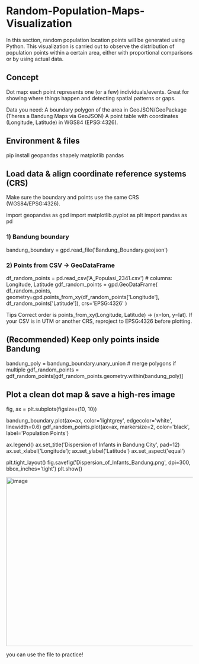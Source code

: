 # Random-Population-Maps-Visualization
In this section, random population location points will be generated using Python. This visualization is carried out to observe the distribution of population points within a certain area, either with proportional comparisons or by using actual data.

## Concept
Dot map: each point represents one (or a few) individuals/events. Great for showing where things happen and detecting spatial patterns or gaps.

Data you need:
A boundary polygon of the area in GeoJSON/GeoPackage (Theres a Bandung Maps via GeoJSON)
A point table with coordinates (Longitude, Latitude) in WGS84 (EPSG:4326).

## Environment & files
pip install geopandas shapely matplotlib pandas

## Load data & align coordinate reference systems (CRS)
Make sure the boundary and points use the same CRS (WGS84/EPSG:4326).

import geopandas as gpd
import matplotlib.pyplot as plt
import pandas as pd

### 1) Bandung boundary
bandung_boundary = gpd.read_file('Bandung_Boundary.geojson')

### 2) Points from CSV → GeoDataFrame
df_random_points = pd.read_csv('A_Populasi_2341.csv')  # columns: Longitude, Latitude
gdf_random_points = gpd.GeoDataFrame(
    df_random_points,
    geometry=gpd.points_from_xy(df_random_points['Longitude'], df_random_points['Latitude']),
    crs='EPSG:4326'
)

Tips
Correct order is points_from_xy(Longitude, Latitude) → (x=lon, y=lat).
If your CSV is in UTM or another CRS, reproject to EPSG:4326 before plotting.

## (Recommended) Keep only points inside Bandung
bandung_poly = bandung_boundary.unary_union  # merge polygons if multiple
gdf_random_points = gdf_random_points[gdf_random_points.geometry.within(bandung_poly)]

## Plot a clean dot map & save a high-res image
fig, ax = plt.subplots(figsize=(10, 10))

bandung_boundary.plot(ax=ax, color='lightgrey', edgecolor='white', linewidth=0.6)
gdf_random_points.plot(ax=ax, markersize=2, color='black', label='Population Points')

ax.legend()
ax.set_title('Dispersion of Infants in Bandung City', pad=12)
ax.set_xlabel('Longitude'); ax.set_ylabel('Latitude')
ax.set_aspect('equal')

plt.tight_layout()
fig.savefig('Dispersion_of_Infants_Bandung.png', dpi=300, bbox_inches='tight')
plt.show()

<img width="682" height="456" alt="image" src="https://github.com/user-attachments/assets/bf46942c-bd13-4abd-91e6-52e71e7fa840" />

you can use the file to practice!


